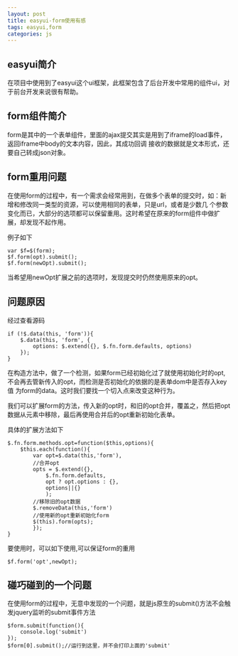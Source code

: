 ```yaml
---
layout: post
title: easyui-form使用有感
tags: easyui,form
categories: js
---
```

## easyui简介

在项目中使用到了easyui这个ui框架，此框架包含了后台开发中常用的组件ui，对于前台开发来说很有帮助。

## form组件简介

form是其中的一个表单组件，里面的ajax提交其实是用到了iframe的load事件，返回iframe中body的文本内容，因此，其成功回调
接收的数据就是文本形式，还要自己转成json对象。

## form重用问题

在使用form的过程中，有一个需求会经常用到，在做多个表单的提交时，如：新增和修改同一类型的资源，可以使用相同的表单，只是url，或者是少数几
个参数变化而已，大部分的选项都可以保留重用。这时希望在原来的form组件中做扩展，却发现不起作用。

例子如下

	var $f=$(form);
	$f.form(opt).submit();
	$f.form(newOpt).submit();

当希望用newOpt扩展之前的选项时，发现提交时仍然使用原来的opt。

## 问题原因

经过查看源码

	if (!$.data(this, 'form')){
		$.data(this, 'form', {
			options: $.extend({}, $.fn.form.defaults, options)
		});
	}

在构造方法中，做了一个检测，如果form已经初始化过了就使用初始化时的opt,不会再去管新传入的opt，而检测是否初始化的依据的是表单dom中是否存入key值
为form的data。这时我们要找一个切入点来改变这种行为。

我们可以扩展form的方法，传入新的opt时，和旧的opt合并，覆盖之，然后把opt数据从元素中移除，最后再使用合并后的opt重新初始化表单。

具体的扩展方法如下

	$.fn.form.methods.opt=function($this,options){
		$this.each(function(){
			var opt=$.data(this,'form'),
			//合并opt
			opts = $.extend({}, 
				$.fn.form.defaults, 
				opt ? opt.options : {},
				options||{}
				);
			//移除旧的opt数据
			$.removeData(this,'form')
			//使用新的opt重新初始化form
			$(this).form(opts);
			});
	}

要使用时，可以如下使用,可以保证form的重用

	$f.form('opt',newOpt);

## 碰巧碰到的一个问题

在使用form的过程中，无意中发现的一个问题，就是js原生的submit()方法不会触发jquery监听的submit事件方法

	$form.submit(function(){
		console.log('submit')
	});
	$form[0].submit();//运行到这里，并不会打印上面的'submit'



